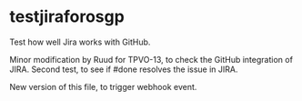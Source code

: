 # testjiraforosgp
Test how well Jira works with GitHub.

Minor modification by Ruud for TPVO-13, to check the GitHub integration of JIRA.
Second test, to see if #done resolves the issue in JIRA.

New version of this file, to trigger webhook event.
